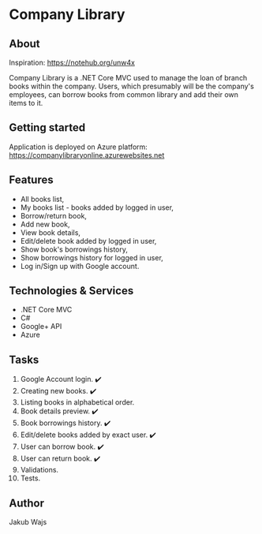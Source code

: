# Company Library

## About

Inspiration: https://notehub.org/unw4x

Company Library is a .NET Core MVC used to manage the loan of branch books within the company. Users, which presumably will be the company's employees, can borrow books from common library and add their own items to it.


## Getting started

Application is deployed on Azure platform:
https://companylibraryonline.azurewebsites.net

## Features

* All books list,
* My books list - books added by logged in user,
* Borrow/return book,
* Add new book,
* View book details,
* Edit/delete book added by logged in user,
* Show book's borrowings history,
* Show borrowings history for logged in user,
* Log in/Sign up with Google account.

## Technologies & Services

* .NET Core MVC
* C#
* Google+ API
* Azure

## Tasks

1. Google Account login. :heavy_check_mark:
2. Creating new books. :heavy_check_mark:
3. Listing books in alphabetical order.
4. Book details preview. :heavy_check_mark:
5. Book borrowings history. :heavy_check_mark:
6. Edit/delete books added by exact user. :heavy_check_mark:
7. User can borrow book. :heavy_check_mark:
8. User can return book. :heavy_check_mark:
9. Validations.
10. Tests.

## Author
Jakub Wajs
